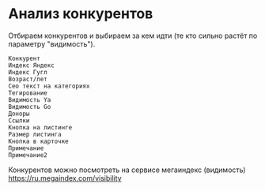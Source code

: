 # Анализ конкурентов
Отбираем конкурентов и выбираем за кем идти (те кто сильно растёт по параметру "видимость").

    Конкурент
    Индекс Яндекс
    Индекс Гугл
    Возраст/лет
    Сео текст на категориях
    Тегирование
    Видимость Ya
    Видимость Go
    Доноры
    Ссылки
    Кнопка на листинге
    Размер листинга
    Кнопка в карточке
    Примечание
    Примечание2

Конкурентов можно посмотреть на сервисе мегаиндекс (видимость) https://ru.megaindex.com/visibility
